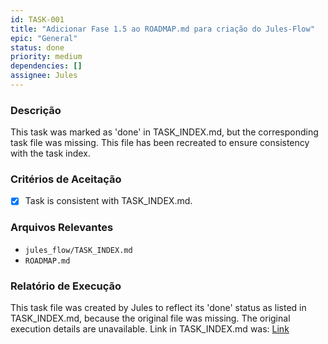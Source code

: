 ```yaml
---
id: TASK-001
title: "Adicionar Fase 1.5 ao ROADMAP.md para criação do Jules-Flow"
epic: "General"
status: done
priority: medium
dependencies: []
assignee: Jules
---
```


### Descrição

This task was marked as 'done' in TASK_INDEX.md, but the corresponding task file was missing. This file has been recreated to ensure consistency with the task index.

### Critérios de Aceitação

- [x] Task is consistent with TASK_INDEX.md.

### Arquivos Relevantes

* `jules_flow/TASK_INDEX.md`
* `ROADMAP.md`

### Relatório de Execução

This task file was created by Jules to reflect its 'done' status as listed in TASK_INDEX.md, because the original file was missing. The original execution details are unavailable. Link in TASK_INDEX.md was: [Link](./done/TASK-001_Add_Fase_1.5_to_ROADMAP.md)
